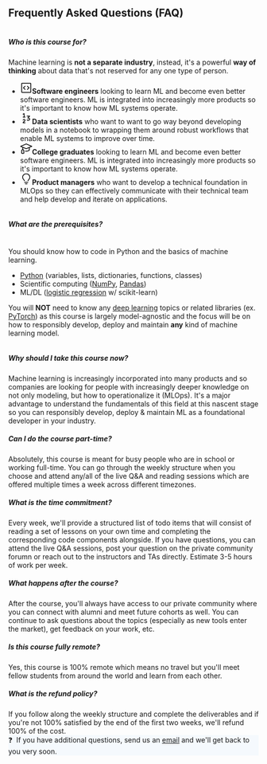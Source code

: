 <section id="faq">
<h2 class="ai-center-all mt-0 mb-2 md-typeset">Frequently Asked Questions (FAQ)</h2>

<div class="faq-accordion mt-4 mb-4" id="faq-accordion">
<div class="row">
    <div class="col-md-6" data-aos="fade-right">
        <div class="card">
            <div class="card-header collapsed" id="heading1" data-toggle="collapse" data-target="#faq-collapse1" aria-expanded="true" aria-controls="cfaq-ollapse1">
            <h5 class="my-0" style="display: inline-block;">Who is this course for?</h5>
            <span class="faq-toggle" aria-hidden="true" style="float:right;"></span>
            </div>
            <div id="faq-collapse1" class="collapse" aria-labelledby="heading1" data-parent="#faq-accordion">
            <div class="card-body">
            Machine learning is <b>not a separate industry</b>, instead, it's a powerful <b>way of thinking</b> about data that's not reserved for any one type of person.
                <ul>
                    <li><span class="twemoji mr-1"><svg xmlns="http://www.w3.org/2000/svg" viewBox="0 0 24 24" width="24" height="24"><path d="M10.3 8.24a.75.75 0 01-.04 1.06L7.352 12l2.908 2.7a.75.75 0 11-1.02 1.1l-3.5-3.25a.75.75 0 010-1.1l3.5-3.25a.75.75 0 011.06.04zm3.44 1.06a.75.75 0 111.02-1.1l3.5 3.25a.75.75 0 010 1.1l-3.5 3.25a.75.75 0 11-1.02-1.1l2.908-2.7-2.908-2.7z"></path><path fill-rule="evenodd" d="M2 3.75C2 2.784 2.784 2 3.75 2h16.5c.966 0 1.75.784 1.75 1.75v16.5A1.75 1.75 0 0120.25 22H3.75A1.75 1.75 0 012 20.25V3.75zm1.75-.25a.25.25 0 00-.25.25v16.5c0 .138.112.25.25.25h16.5a.25.25 0 00.25-.25V3.75a.25.25 0 00-.25-.25H3.75z"></path></svg></span><b>Software engineers</b> looking to learn ML and become even better software engineers. ML is integrated into increasingly more products so it's important to know how ML systems operate.</li>
                    <li><span class="twemoji mr-1"><svg xmlns="http://www.w3.org/2000/svg" viewBox="0 0 24 24" width="24" height="24"><path fill-rule="evenodd" d="M8.114 2.094a.75.75 0 01.386.656V9h1.252a.75.75 0 110 1.5H5.75a.75.75 0 010-1.5H7V4.103l-.853.533a.75.75 0 01-.795-1.272l2-1.25a.75.75 0 01.762-.02zm4.889 5.66a.75.75 0 01.75-.75h5.232a.75.75 0 01.53 1.28l-2.776 2.777c.55.097 1.057.253 1.492.483.905.477 1.504 1.284 1.504 2.418 0 .966-.471 1.75-1.172 2.27-.687.511-1.587.77-2.521.77-1.367 0-2.274-.528-2.667-.756a.75.75 0 01.755-1.297c.331.193.953.553 1.912.553.673 0 1.243-.188 1.627-.473.37-.275.566-.635.566-1.067 0-.5-.219-.836-.703-1.091-.538-.284-1.375-.443-2.471-.443a.75.75 0 01-.53-1.28l2.643-2.644h-3.421a.75.75 0 01-.75-.75zM7.88 15.215a1.4 1.4 0 00-1.446.83.75.75 0 01-1.37-.61 2.9 2.9 0 012.986-1.71 2.565 2.565 0 011.557.743c.434.446.685 1.058.685 1.778 0 1.641-1.254 2.437-2.12 2.986-.538.341-1.18.694-1.495 1.273H9.75a.75.75 0 010 1.5h-4a.75.75 0 01-.75-.75c0-1.799 1.337-2.63 2.243-3.21 1.032-.659 1.55-1.031 1.55-1.8 0-.355-.116-.584-.26-.732a1.068 1.068 0 00-.652-.298z"></path></svg></span><b>Data scientists</b> who want to want to go way beyond developing models in a notebook to wrapping them around robust workflows that enable ML systems to improve over time.</li>
                    <li><span class="twemoji mr-1"><svg xmlns="http://www.w3.org/2000/svg" viewBox="0 0 24 24" width="24" height="24"><path fill-rule="evenodd" d="M12.292 2.06a.75.75 0 00-.584 0L.458 6.81a.75.75 0 000 1.38L4.25 9.793v3.803a2.901 2.901 0 00-1.327.757c-.579.58-.923 1.41-.923 2.43v4.5c0 .248.128.486.335.624.06.04.117.073.22.124.124.062.297.138.52.213.448.149 1.09.288 1.925.288s1.477-.14 1.925-.288c.223-.075.396-.15.52-.213a2.11 2.11 0 00.21-.117A.762.762 0 008 21.28v-4.5c0-1.018-.344-1.85-.923-2.428a2.9 2.9 0 00-1.327-.758v-3.17l5.958 2.516a.75.75 0 00.584 0l5.208-2.2v4.003a2.552 2.552 0 01-.079.085 4.057 4.057 0 01-.849.65c-.826.488-2.255 1.021-4.572 1.021-.612 0-1.162-.037-1.654-.1a.75.75 0 00-.192 1.487c.56.072 1.173.113 1.846.113 2.558 0 4.254-.592 5.334-1.23.538-.316.914-.64 1.163-.896a2.84 2.84 0 00.392-.482h.001A.75.75 0 0019 15v-4.892l4.542-1.917a.75.75 0 000-1.382l-11.25-4.75zM5 15c-.377 0-.745.141-1.017.413-.265.265-.483.7-.483 1.368v4.022c.299.105.797.228 1.5.228s1.201-.123 1.5-.228V16.78c0-.669-.218-1.103-.483-1.368A1.431 1.431 0 005 15zm7-3.564L2.678 7.5 12 3.564 21.322 7.5 12 11.436z"></path></svg></span><b>College graduates</b> looking to learn ML and become even better software engineers. ML is integrated into increasingly more products so it's important to know how ML systems operate.</li>
                    <li><span class="twemoji mr-1"><svg xmlns="http://www.w3.org/2000/svg" viewBox="0 0 24 24" width="24" height="24"><path fill-rule="evenodd" d="M12 2.5c-3.81 0-6.5 2.743-6.5 6.119 0 1.536.632 2.572 1.425 3.56.172.215.347.422.527.635l.096.112c.21.25.427.508.63.774.404.531.783 1.128.995 1.834a.75.75 0 01-1.436.432c-.138-.46-.397-.89-.753-1.357a18.354 18.354 0 00-.582-.714l-.092-.11c-.18-.212-.37-.436-.555-.667C4.87 12.016 4 10.651 4 8.618 4 4.363 7.415 1 12 1s8 3.362 8 7.619c0 2.032-.87 3.397-1.755 4.5-.185.23-.375.454-.555.667l-.092.109c-.21.248-.405.481-.582.714-.356.467-.615.898-.753 1.357a.75.75 0 01-1.437-.432c.213-.706.592-1.303.997-1.834.202-.266.419-.524.63-.774l.095-.112c.18-.213.355-.42.527-.634.793-.99 1.425-2.025 1.425-3.561C18.5 5.243 15.81 2.5 12 2.5zM9.5 21.75a.75.75 0 01.75-.75h3.5a.75.75 0 010 1.5h-3.5a.75.75 0 01-.75-.75zM8.75 18a.75.75 0 000 1.5h6.5a.75.75 0 000-1.5h-6.5z"></path></svg></span><b>Product managers</b> who want to develop a technical foundation in MLOps so they can effectively communicate with their technical team and help develop and iterate on applications.</li>
                </ul>
            </div>
            </div>
        </div>
        <div class="card">
            <div class="card-header collapsed" id="heading3" data-toggle="collapse" data-target="#faq-collapse2" aria-expanded="true" aria-controls="faq-collapse2">
            <h5 class="my-0" style="display: inline-block;">What are the prerequisites?</h5>
            <span class="faq-toggle" aria-hidden="true" style="float:right;"></span>
            </div>
            <div id="faq-collapse2" class="collapse" aria-labelledby="heading3" data-parent="#faq-accordion">
            <div class="card-body">
                <p>You should know how to code in Python and the basics of machine learning.</p>
                <ul>
                    <li><a href="../courses/foundations/python" target="_blank">Python</a> (variables, lists, dictionaries, functions, classes)</li>
                    <li>Scientific computing (<a href="../courses/foundations/numpy" target="_blank">NumPy</a>, <a href="../courses/foundations/pandas" target="_blank">Pandas</a>)</li>
                    <li>ML/DL (<a href="../courses/foundations/logistic-regression" target="_blank">logistic regression</a> w/ scikit-learn)</li>
                </ul>
                <p>You will <b>NOT</b> need to know any <a href="../courses/foundations" target="_blank">deep learning</a> topics or related libraries (ex. <a href="../courses/foundations/pytorch" target="_blank">PyTorch</a>) as this course is largely model-agnostic and the focus will be on how to responsibly develop, deploy and maintain <b>any</b> kind of machine learning model.
            </div>
            </div>
        </div>
        <div class="card">
            <div class="card-header collapsed" id="heading2" data-toggle="collapse" data-target="#faq-collapse3" aria-expanded="true" aria-controls="faq-collapse3">
            <h5 class="my-0" style="display: inline-block;">Why should I take this course now?</h5>
            <span class="faq-toggle" aria-hidden="true" style="float:right;"></span>
            </div>
            <div id="faq-collapse3" class="collapse" aria-labelledby="heading2" data-parent="#faq-accordion">
            <div class="card-body">
                Machine learning is increasingly incorporated into many products and so companies are looking for people with increasingly deeper knowledge on not only modeling, but how to operationalize it (MLOps). It's a major advantage to understand the fundamentals of this field at this nascent stage so you can responsibly develop, deploy & maintain ML as a foundational developer in your industry.
            </div>
            </div>
        </div>
        <div class="card">
            <div class="card-header collapsed" id="heading5" data-toggle="collapse" data-target="#faq-collapse4" aria-expanded="true" aria-controls="faq-collapse4">
            <h5 class="my-0" style="display: inline-block;">Can I do the course part-time?</h5>
            <span class="faq-toggle" aria-hidden="true" style="float:right;"></span>
            </div>
            <div id="faq-collapse4" class="collapse" aria-labelledby="heading5" data-parent="#faq-accordion">
            <div class="card-body">
                Absolutely, this course is meant for busy people who are in school or working full-time. You can go through the weekly structure when you choose and attend any/all of the live Q&A and reading sessions which are offered multiple times a week across different timezones.
            </div>
            </div>
        </div>
    </div>
    <div class="col-md-6" data-aos="fade-left">
        <div class="card">
            <div class="card-header collapsed" id="heading7" data-toggle="collapse" data-target="#faq-collapse5" aria-expanded="true" aria-controls="faq-collapse5">
                <h5 class="my-0" style="display: inline-block;">What is the time commitment?</h5>
                <span class="faq-toggle" aria-hidden="true" style="float:right;"></span>
            </div>
            <div id="faq-collapse5" class="collapse" aria-labelledby="heading7" data-parent="#faq-accordion">
                <div class="card-body">
                    Every week, we'll provide a structured list of todo items that will consist of reading a set of lessons on your own time and completing the corresponding code components alongside. If you have questions, you can attend the live Q&A sessions, post your question on the private community forumn or reach out to the instructors and TAs directly. Estimate 3-5 hours of work per week.
                </div>
            </div>
        </div>
        <div class="card">
            <div class="card-header collapsed" id="heading8" data-toggle="collapse" data-target="#faq-collapse6" aria-expanded="true" aria-controls="faq-collapse6">
            <h5 class="my-0" style="display: inline-block;">What happens after the course?</h5>
            <span class="faq-toggle" aria-hidden="true" style="float:right;"></span>
            </div>
            <div id="faq-collapse6" class="collapse" aria-labelledby="heading8" data-parent="#faq-accordion">
            <div class="card-body">
                After the course, you'll always have access to our private community where you can connect with alumni and meet future cohorts as well. You can continue to ask questions about the topics (especially as new tools enter the market), get feedback on your work, etc.
            </div>
            </div>
        </div>
        <div class="card">
            <div class="card-header collapsed" id="heading10" data-toggle="collapse" data-target="#faq-collapse7" aria-expanded="true" aria-controls="faq-collapse7">
            <h5 class="my-0" style="display: inline-block;">Is this course fully remote?</h5>
            <span class="faq-toggle" aria-hidden="true" style="float:right;"></span>
            </div>
            <div id="faq-collapse7" class="collapse" aria-labelledby="heading10" data-parent="#faq-accordion">
            <div class="card-body">
                Yes, this course is 100% remote which means no travel but you'll meet fellow students from around the world and learn from each other.
            </div>
            </div>
        </div>
        <div class="card">
            <div class="card-header collapsed" id="heading11" data-toggle="collapse" data-target="#faq-collapse8" aria-expanded="true" aria-controls="faq-collapse8">
            <h5 class="my-0" style="display: inline-block;">What is the refund policy?</h5>
            <span class="faq-toggle" aria-hidden="true" style="float:right;"></span>
            </div>
            <div id="faq-collapse8" class="collapse" aria-labelledby="heading11" data-parent="#faq-accordion">
            <div class="card-body">
                If you follow along the weekly structure and complete the deliverables and if you're not 100% satisfied by the end of the first two weeks, we'll refund 100% of the cost.
            </div>
            </div>
        </div>
    </div>
</div>
</div>
</section>

<div class="mt-4 px-3 py-3" style="background-color: #f5f9fd; text-align: left;">
❓&nbsp; If you have additional questions, send us an <a href="mailto:goku@madewithml.com" target="_blank">email</a> and we'll get back to you very soon.
</div>
